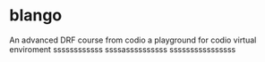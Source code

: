 # blango
An advanced DRF course from codio a playground for codio virtual enviroment
ssssssssssss
ssssassssssssss
ssssssssssssssss